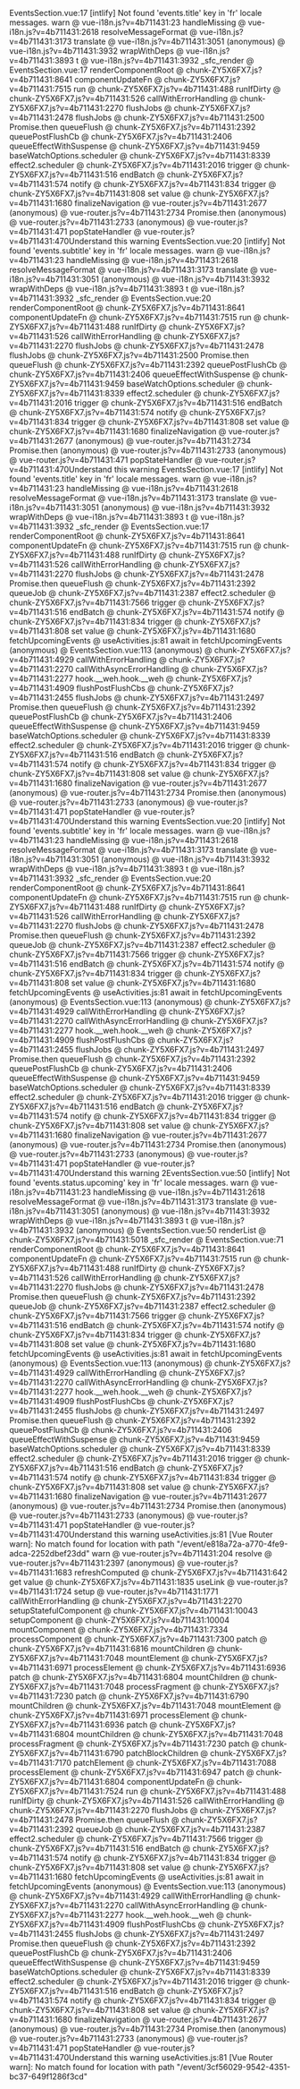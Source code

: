 EventsSection.vue:17 [intlify] Not found 'events.title' key in 'fr' locale messages.
warn @ vue-i18n.js?v=4b711431:23
handleMissing @ vue-i18n.js?v=4b711431:2618
resolveMessageFormat @ vue-i18n.js?v=4b711431:3173
translate @ vue-i18n.js?v=4b711431:3051
(anonymous) @ vue-i18n.js?v=4b711431:3932
wrapWithDeps @ vue-i18n.js?v=4b711431:3893
t @ vue-i18n.js?v=4b711431:3932
_sfc_render @ EventsSection.vue:17
renderComponentRoot @ chunk-ZY5X6FX7.js?v=4b711431:8641
componentUpdateFn @ chunk-ZY5X6FX7.js?v=4b711431:7515
run @ chunk-ZY5X6FX7.js?v=4b711431:488
runIfDirty @ chunk-ZY5X6FX7.js?v=4b711431:526
callWithErrorHandling @ chunk-ZY5X6FX7.js?v=4b711431:2270
flushJobs @ chunk-ZY5X6FX7.js?v=4b711431:2478
flushJobs @ chunk-ZY5X6FX7.js?v=4b711431:2500
Promise.then
queueFlush @ chunk-ZY5X6FX7.js?v=4b711431:2392
queuePostFlushCb @ chunk-ZY5X6FX7.js?v=4b711431:2406
queueEffectWithSuspense @ chunk-ZY5X6FX7.js?v=4b711431:9459
baseWatchOptions.scheduler @ chunk-ZY5X6FX7.js?v=4b711431:8339
effect2.scheduler @ chunk-ZY5X6FX7.js?v=4b711431:2016
trigger @ chunk-ZY5X6FX7.js?v=4b711431:516
endBatch @ chunk-ZY5X6FX7.js?v=4b711431:574
notify @ chunk-ZY5X6FX7.js?v=4b711431:834
trigger @ chunk-ZY5X6FX7.js?v=4b711431:808
set value @ chunk-ZY5X6FX7.js?v=4b711431:1680
finalizeNavigation @ vue-router.js?v=4b711431:2677
(anonymous) @ vue-router.js?v=4b711431:2734
Promise.then
(anonymous) @ vue-router.js?v=4b711431:2733
(anonymous) @ vue-router.js?v=4b711431:471
popStateHandler @ vue-router.js?v=4b711431:470Understand this warning
EventsSection.vue:20 [intlify] Not found 'events.subtitle' key in 'fr' locale messages.
warn @ vue-i18n.js?v=4b711431:23
handleMissing @ vue-i18n.js?v=4b711431:2618
resolveMessageFormat @ vue-i18n.js?v=4b711431:3173
translate @ vue-i18n.js?v=4b711431:3051
(anonymous) @ vue-i18n.js?v=4b711431:3932
wrapWithDeps @ vue-i18n.js?v=4b711431:3893
t @ vue-i18n.js?v=4b711431:3932
_sfc_render @ EventsSection.vue:20
renderComponentRoot @ chunk-ZY5X6FX7.js?v=4b711431:8641
componentUpdateFn @ chunk-ZY5X6FX7.js?v=4b711431:7515
run @ chunk-ZY5X6FX7.js?v=4b711431:488
runIfDirty @ chunk-ZY5X6FX7.js?v=4b711431:526
callWithErrorHandling @ chunk-ZY5X6FX7.js?v=4b711431:2270
flushJobs @ chunk-ZY5X6FX7.js?v=4b711431:2478
flushJobs @ chunk-ZY5X6FX7.js?v=4b711431:2500
Promise.then
queueFlush @ chunk-ZY5X6FX7.js?v=4b711431:2392
queuePostFlushCb @ chunk-ZY5X6FX7.js?v=4b711431:2406
queueEffectWithSuspense @ chunk-ZY5X6FX7.js?v=4b711431:9459
baseWatchOptions.scheduler @ chunk-ZY5X6FX7.js?v=4b711431:8339
effect2.scheduler @ chunk-ZY5X6FX7.js?v=4b711431:2016
trigger @ chunk-ZY5X6FX7.js?v=4b711431:516
endBatch @ chunk-ZY5X6FX7.js?v=4b711431:574
notify @ chunk-ZY5X6FX7.js?v=4b711431:834
trigger @ chunk-ZY5X6FX7.js?v=4b711431:808
set value @ chunk-ZY5X6FX7.js?v=4b711431:1680
finalizeNavigation @ vue-router.js?v=4b711431:2677
(anonymous) @ vue-router.js?v=4b711431:2734
Promise.then
(anonymous) @ vue-router.js?v=4b711431:2733
(anonymous) @ vue-router.js?v=4b711431:471
popStateHandler @ vue-router.js?v=4b711431:470Understand this warning
EventsSection.vue:17 [intlify] Not found 'events.title' key in 'fr' locale messages.
warn @ vue-i18n.js?v=4b711431:23
handleMissing @ vue-i18n.js?v=4b711431:2618
resolveMessageFormat @ vue-i18n.js?v=4b711431:3173
translate @ vue-i18n.js?v=4b711431:3051
(anonymous) @ vue-i18n.js?v=4b711431:3932
wrapWithDeps @ vue-i18n.js?v=4b711431:3893
t @ vue-i18n.js?v=4b711431:3932
_sfc_render @ EventsSection.vue:17
renderComponentRoot @ chunk-ZY5X6FX7.js?v=4b711431:8641
componentUpdateFn @ chunk-ZY5X6FX7.js?v=4b711431:7515
run @ chunk-ZY5X6FX7.js?v=4b711431:488
runIfDirty @ chunk-ZY5X6FX7.js?v=4b711431:526
callWithErrorHandling @ chunk-ZY5X6FX7.js?v=4b711431:2270
flushJobs @ chunk-ZY5X6FX7.js?v=4b711431:2478
Promise.then
queueFlush @ chunk-ZY5X6FX7.js?v=4b711431:2392
queueJob @ chunk-ZY5X6FX7.js?v=4b711431:2387
effect2.scheduler @ chunk-ZY5X6FX7.js?v=4b711431:7566
trigger @ chunk-ZY5X6FX7.js?v=4b711431:516
endBatch @ chunk-ZY5X6FX7.js?v=4b711431:574
notify @ chunk-ZY5X6FX7.js?v=4b711431:834
trigger @ chunk-ZY5X6FX7.js?v=4b711431:808
set value @ chunk-ZY5X6FX7.js?v=4b711431:1680
fetchUpcomingEvents @ useActivities.js:81
await in fetchUpcomingEvents
(anonymous) @ EventsSection.vue:113
(anonymous) @ chunk-ZY5X6FX7.js?v=4b711431:4929
callWithErrorHandling @ chunk-ZY5X6FX7.js?v=4b711431:2270
callWithAsyncErrorHandling @ chunk-ZY5X6FX7.js?v=4b711431:2277
hook.__weh.hook.__weh @ chunk-ZY5X6FX7.js?v=4b711431:4909
flushPostFlushCbs @ chunk-ZY5X6FX7.js?v=4b711431:2455
flushJobs @ chunk-ZY5X6FX7.js?v=4b711431:2497
Promise.then
queueFlush @ chunk-ZY5X6FX7.js?v=4b711431:2392
queuePostFlushCb @ chunk-ZY5X6FX7.js?v=4b711431:2406
queueEffectWithSuspense @ chunk-ZY5X6FX7.js?v=4b711431:9459
baseWatchOptions.scheduler @ chunk-ZY5X6FX7.js?v=4b711431:8339
effect2.scheduler @ chunk-ZY5X6FX7.js?v=4b711431:2016
trigger @ chunk-ZY5X6FX7.js?v=4b711431:516
endBatch @ chunk-ZY5X6FX7.js?v=4b711431:574
notify @ chunk-ZY5X6FX7.js?v=4b711431:834
trigger @ chunk-ZY5X6FX7.js?v=4b711431:808
set value @ chunk-ZY5X6FX7.js?v=4b711431:1680
finalizeNavigation @ vue-router.js?v=4b711431:2677
(anonymous) @ vue-router.js?v=4b711431:2734
Promise.then
(anonymous) @ vue-router.js?v=4b711431:2733
(anonymous) @ vue-router.js?v=4b711431:471
popStateHandler @ vue-router.js?v=4b711431:470Understand this warning
EventsSection.vue:20 [intlify] Not found 'events.subtitle' key in 'fr' locale messages.
warn @ vue-i18n.js?v=4b711431:23
handleMissing @ vue-i18n.js?v=4b711431:2618
resolveMessageFormat @ vue-i18n.js?v=4b711431:3173
translate @ vue-i18n.js?v=4b711431:3051
(anonymous) @ vue-i18n.js?v=4b711431:3932
wrapWithDeps @ vue-i18n.js?v=4b711431:3893
t @ vue-i18n.js?v=4b711431:3932
_sfc_render @ EventsSection.vue:20
renderComponentRoot @ chunk-ZY5X6FX7.js?v=4b711431:8641
componentUpdateFn @ chunk-ZY5X6FX7.js?v=4b711431:7515
run @ chunk-ZY5X6FX7.js?v=4b711431:488
runIfDirty @ chunk-ZY5X6FX7.js?v=4b711431:526
callWithErrorHandling @ chunk-ZY5X6FX7.js?v=4b711431:2270
flushJobs @ chunk-ZY5X6FX7.js?v=4b711431:2478
Promise.then
queueFlush @ chunk-ZY5X6FX7.js?v=4b711431:2392
queueJob @ chunk-ZY5X6FX7.js?v=4b711431:2387
effect2.scheduler @ chunk-ZY5X6FX7.js?v=4b711431:7566
trigger @ chunk-ZY5X6FX7.js?v=4b711431:516
endBatch @ chunk-ZY5X6FX7.js?v=4b711431:574
notify @ chunk-ZY5X6FX7.js?v=4b711431:834
trigger @ chunk-ZY5X6FX7.js?v=4b711431:808
set value @ chunk-ZY5X6FX7.js?v=4b711431:1680
fetchUpcomingEvents @ useActivities.js:81
await in fetchUpcomingEvents
(anonymous) @ EventsSection.vue:113
(anonymous) @ chunk-ZY5X6FX7.js?v=4b711431:4929
callWithErrorHandling @ chunk-ZY5X6FX7.js?v=4b711431:2270
callWithAsyncErrorHandling @ chunk-ZY5X6FX7.js?v=4b711431:2277
hook.__weh.hook.__weh @ chunk-ZY5X6FX7.js?v=4b711431:4909
flushPostFlushCbs @ chunk-ZY5X6FX7.js?v=4b711431:2455
flushJobs @ chunk-ZY5X6FX7.js?v=4b711431:2497
Promise.then
queueFlush @ chunk-ZY5X6FX7.js?v=4b711431:2392
queuePostFlushCb @ chunk-ZY5X6FX7.js?v=4b711431:2406
queueEffectWithSuspense @ chunk-ZY5X6FX7.js?v=4b711431:9459
baseWatchOptions.scheduler @ chunk-ZY5X6FX7.js?v=4b711431:8339
effect2.scheduler @ chunk-ZY5X6FX7.js?v=4b711431:2016
trigger @ chunk-ZY5X6FX7.js?v=4b711431:516
endBatch @ chunk-ZY5X6FX7.js?v=4b711431:574
notify @ chunk-ZY5X6FX7.js?v=4b711431:834
trigger @ chunk-ZY5X6FX7.js?v=4b711431:808
set value @ chunk-ZY5X6FX7.js?v=4b711431:1680
finalizeNavigation @ vue-router.js?v=4b711431:2677
(anonymous) @ vue-router.js?v=4b711431:2734
Promise.then
(anonymous) @ vue-router.js?v=4b711431:2733
(anonymous) @ vue-router.js?v=4b711431:471
popStateHandler @ vue-router.js?v=4b711431:470Understand this warning
2EventsSection.vue:50 [intlify] Not found 'events.status.upcoming' key in 'fr' locale messages.
warn @ vue-i18n.js?v=4b711431:23
handleMissing @ vue-i18n.js?v=4b711431:2618
resolveMessageFormat @ vue-i18n.js?v=4b711431:3173
translate @ vue-i18n.js?v=4b711431:3051
(anonymous) @ vue-i18n.js?v=4b711431:3932
wrapWithDeps @ vue-i18n.js?v=4b711431:3893
t @ vue-i18n.js?v=4b711431:3932
(anonymous) @ EventsSection.vue:50
renderList @ chunk-ZY5X6FX7.js?v=4b711431:5018
_sfc_render @ EventsSection.vue:71
renderComponentRoot @ chunk-ZY5X6FX7.js?v=4b711431:8641
componentUpdateFn @ chunk-ZY5X6FX7.js?v=4b711431:7515
run @ chunk-ZY5X6FX7.js?v=4b711431:488
runIfDirty @ chunk-ZY5X6FX7.js?v=4b711431:526
callWithErrorHandling @ chunk-ZY5X6FX7.js?v=4b711431:2270
flushJobs @ chunk-ZY5X6FX7.js?v=4b711431:2478
Promise.then
queueFlush @ chunk-ZY5X6FX7.js?v=4b711431:2392
queueJob @ chunk-ZY5X6FX7.js?v=4b711431:2387
effect2.scheduler @ chunk-ZY5X6FX7.js?v=4b711431:7566
trigger @ chunk-ZY5X6FX7.js?v=4b711431:516
endBatch @ chunk-ZY5X6FX7.js?v=4b711431:574
notify @ chunk-ZY5X6FX7.js?v=4b711431:834
trigger @ chunk-ZY5X6FX7.js?v=4b711431:808
set value @ chunk-ZY5X6FX7.js?v=4b711431:1680
fetchUpcomingEvents @ useActivities.js:81
await in fetchUpcomingEvents
(anonymous) @ EventsSection.vue:113
(anonymous) @ chunk-ZY5X6FX7.js?v=4b711431:4929
callWithErrorHandling @ chunk-ZY5X6FX7.js?v=4b711431:2270
callWithAsyncErrorHandling @ chunk-ZY5X6FX7.js?v=4b711431:2277
hook.__weh.hook.__weh @ chunk-ZY5X6FX7.js?v=4b711431:4909
flushPostFlushCbs @ chunk-ZY5X6FX7.js?v=4b711431:2455
flushJobs @ chunk-ZY5X6FX7.js?v=4b711431:2497
Promise.then
queueFlush @ chunk-ZY5X6FX7.js?v=4b711431:2392
queuePostFlushCb @ chunk-ZY5X6FX7.js?v=4b711431:2406
queueEffectWithSuspense @ chunk-ZY5X6FX7.js?v=4b711431:9459
baseWatchOptions.scheduler @ chunk-ZY5X6FX7.js?v=4b711431:8339
effect2.scheduler @ chunk-ZY5X6FX7.js?v=4b711431:2016
trigger @ chunk-ZY5X6FX7.js?v=4b711431:516
endBatch @ chunk-ZY5X6FX7.js?v=4b711431:574
notify @ chunk-ZY5X6FX7.js?v=4b711431:834
trigger @ chunk-ZY5X6FX7.js?v=4b711431:808
set value @ chunk-ZY5X6FX7.js?v=4b711431:1680
finalizeNavigation @ vue-router.js?v=4b711431:2677
(anonymous) @ vue-router.js?v=4b711431:2734
Promise.then
(anonymous) @ vue-router.js?v=4b711431:2733
(anonymous) @ vue-router.js?v=4b711431:471
popStateHandler @ vue-router.js?v=4b711431:470Understand this warning
useActivities.js:81 [Vue Router warn]: No match found for location with path "/event/e818a72a-a770-4fe9-adca-2252dbef23dd"
warn @ vue-router.js?v=4b711431:204
resolve @ vue-router.js?v=4b711431:2397
(anonymous) @ vue-router.js?v=4b711431:1683
refreshComputed @ chunk-ZY5X6FX7.js?v=4b711431:642
get value @ chunk-ZY5X6FX7.js?v=4b711431:1835
useLink @ vue-router.js?v=4b711431:1724
setup @ vue-router.js?v=4b711431:1771
callWithErrorHandling @ chunk-ZY5X6FX7.js?v=4b711431:2270
setupStatefulComponent @ chunk-ZY5X6FX7.js?v=4b711431:10043
setupComponent @ chunk-ZY5X6FX7.js?v=4b711431:10004
mountComponent @ chunk-ZY5X6FX7.js?v=4b711431:7334
processComponent @ chunk-ZY5X6FX7.js?v=4b711431:7300
patch @ chunk-ZY5X6FX7.js?v=4b711431:6816
mountChildren @ chunk-ZY5X6FX7.js?v=4b711431:7048
mountElement @ chunk-ZY5X6FX7.js?v=4b711431:6971
processElement @ chunk-ZY5X6FX7.js?v=4b711431:6936
patch @ chunk-ZY5X6FX7.js?v=4b711431:6804
mountChildren @ chunk-ZY5X6FX7.js?v=4b711431:7048
processFragment @ chunk-ZY5X6FX7.js?v=4b711431:7230
patch @ chunk-ZY5X6FX7.js?v=4b711431:6790
mountChildren @ chunk-ZY5X6FX7.js?v=4b711431:7048
mountElement @ chunk-ZY5X6FX7.js?v=4b711431:6971
processElement @ chunk-ZY5X6FX7.js?v=4b711431:6936
patch @ chunk-ZY5X6FX7.js?v=4b711431:6804
mountChildren @ chunk-ZY5X6FX7.js?v=4b711431:7048
processFragment @ chunk-ZY5X6FX7.js?v=4b711431:7230
patch @ chunk-ZY5X6FX7.js?v=4b711431:6790
patchBlockChildren @ chunk-ZY5X6FX7.js?v=4b711431:7170
patchElement @ chunk-ZY5X6FX7.js?v=4b711431:7088
processElement @ chunk-ZY5X6FX7.js?v=4b711431:6947
patch @ chunk-ZY5X6FX7.js?v=4b711431:6804
componentUpdateFn @ chunk-ZY5X6FX7.js?v=4b711431:7524
run @ chunk-ZY5X6FX7.js?v=4b711431:488
runIfDirty @ chunk-ZY5X6FX7.js?v=4b711431:526
callWithErrorHandling @ chunk-ZY5X6FX7.js?v=4b711431:2270
flushJobs @ chunk-ZY5X6FX7.js?v=4b711431:2478
Promise.then
queueFlush @ chunk-ZY5X6FX7.js?v=4b711431:2392
queueJob @ chunk-ZY5X6FX7.js?v=4b711431:2387
effect2.scheduler @ chunk-ZY5X6FX7.js?v=4b711431:7566
trigger @ chunk-ZY5X6FX7.js?v=4b711431:516
endBatch @ chunk-ZY5X6FX7.js?v=4b711431:574
notify @ chunk-ZY5X6FX7.js?v=4b711431:834
trigger @ chunk-ZY5X6FX7.js?v=4b711431:808
set value @ chunk-ZY5X6FX7.js?v=4b711431:1680
fetchUpcomingEvents @ useActivities.js:81
await in fetchUpcomingEvents
(anonymous) @ EventsSection.vue:113
(anonymous) @ chunk-ZY5X6FX7.js?v=4b711431:4929
callWithErrorHandling @ chunk-ZY5X6FX7.js?v=4b711431:2270
callWithAsyncErrorHandling @ chunk-ZY5X6FX7.js?v=4b711431:2277
hook.__weh.hook.__weh @ chunk-ZY5X6FX7.js?v=4b711431:4909
flushPostFlushCbs @ chunk-ZY5X6FX7.js?v=4b711431:2455
flushJobs @ chunk-ZY5X6FX7.js?v=4b711431:2497
Promise.then
queueFlush @ chunk-ZY5X6FX7.js?v=4b711431:2392
queuePostFlushCb @ chunk-ZY5X6FX7.js?v=4b711431:2406
queueEffectWithSuspense @ chunk-ZY5X6FX7.js?v=4b711431:9459
baseWatchOptions.scheduler @ chunk-ZY5X6FX7.js?v=4b711431:8339
effect2.scheduler @ chunk-ZY5X6FX7.js?v=4b711431:2016
trigger @ chunk-ZY5X6FX7.js?v=4b711431:516
endBatch @ chunk-ZY5X6FX7.js?v=4b711431:574
notify @ chunk-ZY5X6FX7.js?v=4b711431:834
trigger @ chunk-ZY5X6FX7.js?v=4b711431:808
set value @ chunk-ZY5X6FX7.js?v=4b711431:1680
finalizeNavigation @ vue-router.js?v=4b711431:2677
(anonymous) @ vue-router.js?v=4b711431:2734
Promise.then
(anonymous) @ vue-router.js?v=4b711431:2733
(anonymous) @ vue-router.js?v=4b711431:471
popStateHandler @ vue-router.js?v=4b711431:470Understand this warning
useActivities.js:81 [Vue Router warn]: No match found for location with path "/event/3cf56029-9542-4351-bc37-649f1286f3cd"